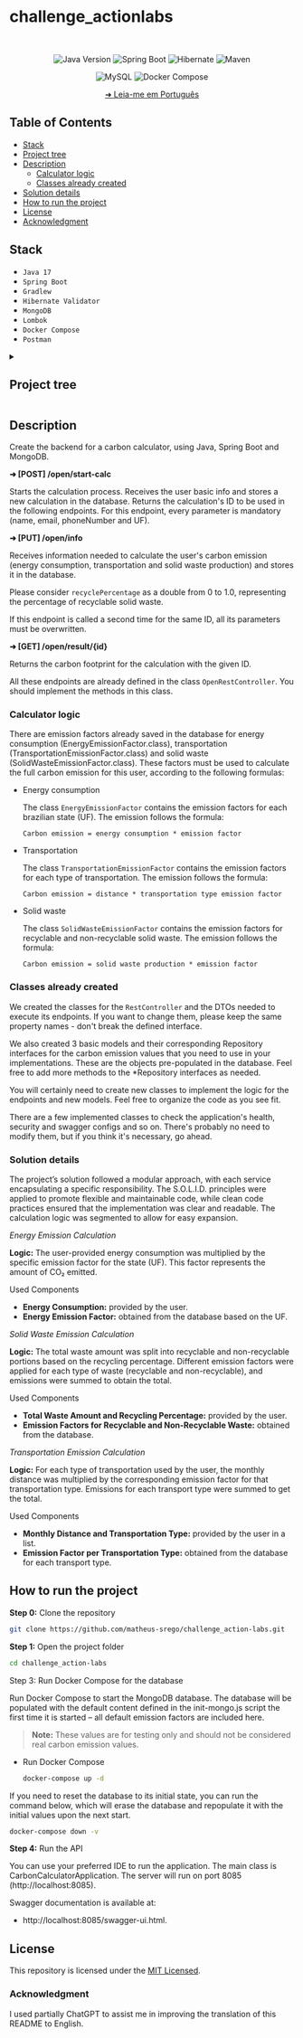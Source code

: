 # challenge_actionlabs

</br>

<div align="center">

![Java Version](https://img.shields.io/badge/Java-v17-important)
![Spring Boot](https://img.shields.io/badge/spring_boot-%236DB33F)
![Hibernate](https://img.shields.io/badge/hibernate-%2359666C)
![Maven](https://img.shields.io/badge/gradlew-%2302303A)

</div>

<div align="center">

![MySQL](https://img.shields.io/badge/mongodb-%47A248)
![Docker Compose](https://img.shields.io/badge/docker--compose-%230055A4)

</div>

<div align="center">

[➜ Leia-me em Português](tools/readme/README.pt-BR.md)

</div>


## Table of Contents

 - [Stack](#stack)
 - [Project tree](#project-tree)
 - [Description](#description)
    - [Calculator logic](#lcalculator-logic)
    - [Classes already created](#classess-already-created)
 - [Solution details](#solution-details)
 - [How to run the project](#how-to-run-the-project)
 - [License](#license)
 - [Acknowledgment](#acknowledgment)

## Stack
  - `Java 17`
  - `Spring Boot`
  - `Gradlew`
  - `Hibernate Validator`
  - `MongoDB`
  - `Lombok`
  - `Docker Compose`
  - `Postman`

<details>
    <summary><h2 id="project-tree">Project tree</h2></summary>

```bash
.
├── LICENSE
├── README.md
│   ├── build.gradle
│   ├── gradle
│   │   └── wrapper
│   │       └── gradle-wrapper.properties
│   ├── gradlew
│   ├── gradlew.bat
│   ├── settings.gradle
│   └── src
│       ├── main
│       │   ├── java
│       │   │   └── br
│       │   │       └── com
│       │   │           └── actionlabs
│       │   │               └── carboncalc
│       │   │                   ├── CarbonCalculatorApplication.java
│       │   │                   ├── annotation
│       │   │                   │   ├── UniqueEmail.java
│       │   │                   │   └── UniquePhoneNumber.java
│       │   │                   ├── config
│       │   │                   │   ├── AppConfig.java
│       │   │                   │   └── OpenApiSwaggerConfig.java
│       │   │                   ├── dto
│       │   │                   │   ├── CarbonCalculationResultDTO.java
│       │   │                   │   ├── EnergyDTO.java
│       │   │                   │   ├── ServerStatusDTO.java
│       │   │                   │   ├── SolidWasteDTO.java
│       │   │                   │   ├── StartCalcRequestDTO.java
│       │   │                   │   ├── StartCalcResponseDTO.java
│       │   │                   │   ├── TransportationDTO.java
│       │   │                   │   ├── UpdateCalcInfoRequestDTO.java
│       │   │                   │   ├── UpdateCalcInfoResponseDTO.java
│       │   │                   │   └── exception
│       │   │                   │       ├── ErrorResponseDTO.java
│       │   │                   │       └── FieldErrorsResponseDTO.java
│       │   │                   ├── enums
│       │   │                   │   └── TransportationType.java
│       │   │                   ├── exception
│       │   │                   │   └── GlobalExceptionHandler.java
│       │   │                   ├── mapper
│       │   │                   │   ├── CarbonCalculationInfoMapper.java
│       │   │                   │   ├── CarbonCalculationResultMapper.java
│       │   │                   │   ├── EnergyEmissionFactorMapper.java
│       │   │                   │   ├── SolidWasteEmissionFactorMapper.java
│       │   │                   │   ├── TransportationEmissionFactorMapper.java
│       │   │                   │   └── UserMapper.java
│       │   │                   ├── model
│       │   │                   │   ├── CarbonCalculationInfo.java
│       │   │                   │   ├── EnergyEmissionFactor.java
│       │   │                   │   ├── SolidWasteEmissionFactor.java
│       │   │                   │   ├── TransportationEmissionFactor.java
│       │   │                   │   └── UserEmissionFactor.java
│       │   │                   ├── repository
│       │   │                   │   ├── CarbonCalculationInfoRepository.java
│       │   │                   │   ├── EnergyEmissionFactorRepository.java
│       │   │                   │   ├── SolidWasteEmissionFactorRepository.java
│       │   │                   │   ├── TransportationEmissionFactorRepository.java
│       │   │                   │   └── UserEmissionFactorRepository.java
│       │   │                   ├── rest
│       │   │                   │   ├── OpenRestController.java
│       │   │                   │   └── StatusRestController.java
│       │   │                   ├── service
│       │   │                   │   ├── CarbonCalculationInfoService.java
│       │   │                   │   ├── CarbonCalculationProcessManager.java
│       │   │                   │   ├── EnergyEmissionFactorService.java
│       │   │                   │   ├── SolidWasteEmissionFactorService.java
│       │   │                   │   ├── TransportationEmissionFactorService.java
│       │   │                   │   ├── UserEmissionFactorService.java
│       │   │                   │   └── impls
│       │   │                   │       ├── CarbonCalculationInfoServiceImpl.java
│       │   │                   │       ├── CarbonCalculationProcessManagerImpl.java
│       │   │                   │       ├── EnergyEmissionFactorServiceImpl.java
│       │   │                   │       ├── SolidWasteEmissionFactorServiceImpl.java
│       │   │                   │       ├── TransportationEmissionFactorServiceImpl.java
│       │   │                   │       └── UserEmissionFactorServiceImpl.java
│       │   │                   ├── utils
│       │   │                   │   └── CONSTANTS.java
│       │   │                   └── validator
│       │   │                       ├── UniqueEmailValidator.java
│       │   │                       └── UniquePhoneNumberValidator.java
│       │   └── resources
│       │       └── application.yml
│       └── test
│           └── java
│               └── br
│                   └── com
│                       └── actionlabs
│                           └── carboncalc
│                               └── CarbonCalculatorApplicationTests.java
├── docker-compose.yml
└── tools
    ├── db
    │   ├── data
    │   └── init-mongo.js
    └── readme
        └── README.pt-BR.md
```
</details>

## Description

Create the backend for a carbon calculator, using Java, Spring Boot and MongoDB.

**➜ [POST] /open/start-calc**

Starts the calculation process. Receives the user basic info and stores a new calculation in the database. Returns the calculation's ID to be used in the following endpoints. For this endpoint, every parameter is mandatory (name, email, phoneNumber and UF).

**➜ [PUT] /open/info**

Receives information needed to calculate the user's carbon emission (energy consumption, transportation and solid waste production) and stores it in the database.

Please consider `recyclePercentage` as a double from 0 to 1.0, representing the percentage of recyclable solid waste.

If this endpoint is called a second time for the same ID, all its parameters must be overwritten.

**➜ [GET] /open/result/{id}**

Returns the carbon footprint for the calculation with the given ID.

All these endpoints are already defined in the class `OpenRestController`. You should implement the methods in this class.

### Calculator logic

There are emission factors already saved in the database for energy consumption (EnergyEmissionFactor.class), transportation (TransportationEmissionFactor.class) and solid waste (SolidWasteEmissionFactor.class). These factors must be used to calculate the full carbon emission for this user, according to the following formulas:

 - Energy consumption

    The class `EnergyEmissionFactor` contains the emission factors for each brazilian state (UF). The emission follows the formula:

    `Carbon emission = energy consumption * emission factor`

 - Transportation

    The class `TransportationEmissionFactor` contains the emission factors for each type of transportation. The emission follows the formula:

    `Carbon emission = distance * transportation type emission factor`

 - Solid waste

    The class `SolidWasteEmissionFactor` contains the emission factors for recyclable and non-recyclable solid waste. The emission follows the formula:

    `Carbon emission = solid waste production * emission factor`

### Classes already created

We created the classes for the `RestController` and the DTOs needed to execute its endpoints. If you want to change them, please keep the same property names - don't break the defined interface.

We also created 3 basic models and their corresponding Repository interfaces for the carbon emission values that you need to use in your implementations. These are the objects pre-populated in the database. Feel free to add more methods to the *Repository interfaces as needed.

You will certainly need to create new classes to implement the logic for the endpoints and new models. Feel free to organize the code as you see fit.

There are a few implemented classes to check the application's health, security and swagger configs and so on. There's probably no need to modify them, but if you think it's necessary, go ahead.

### Solution details

The project’s solution followed a modular approach, with each service encapsulating a specific responsibility. The S.O.L.I.D. principles were applied to promote flexible and maintainable code, while clean code practices ensured that the implementation was clear and readable. The calculation logic was segmented to allow for easy expansion.

*Energy Emission Calculation*

**Logic:** The user-provided energy consumption was multiplied by the specific emission factor for the state (UF). This factor represents the amount of CO₂ emitted.

Used Components
 - **Energy Consumption:** provided by the user.
 - **Energy Emission Factor:** obtained from the database based on the UF.

*Solid Waste Emission Calculation*

**Logic:** The total waste amount was split into recyclable and non-recyclable portions based on the recycling percentage. Different emission factors were applied for each type of waste (recyclable and non-recyclable), and emissions were summed to obtain the total.

Used Components
 - **Total Waste Amount and Recycling Percentage:** provided by the user.
 - **Emission Factors for Recyclable and Non-Recyclable Waste:** obtained from the database.

*Transportation Emission Calculation*

**Logic:** For each type of transportation used by the user, the monthly distance was multiplied by the corresponding emission factor for that transportation type. Emissions for each transport type were summed to get the total.

Used Components
- **Monthly Distance and Transportation Type:** provided by the user in a list.
- **Emission Factor per Transportation Type:** obtained from the database for each transport type.

## How to run the project

**Step 0:** Clone the repository
```bash
git clone https://github.com/matheus-srego/challenge_action-labs.git
```

**Step 1:** Open the project folder
```bash
cd challenge_action-labs
```

Step 3: Run Docker Compose for the database

Run Docker Compose to start the MongoDB database. The database will be populated with the default content defined in the init-mongo.js script the first time it is started – all default emission factors are included here.

> **Note:** These values are for testing only and should not be considered real carbon emission values.

 - Run Docker Compose
    ```bash
    docker-compose up -d
    ```

If you need to reset the database to its initial state, you can run the command below, which will erase the database and repopulate it with the initial values upon the next start.
```bash
docker-compose down -v
```

**Step 4:** Run the API

You can use your preferred IDE to run the application. The main class is CarbonCalculatorApplication. The server will run on port 8085 (http://localhost:8085).

Swagger documentation is available at:
 - http://localhost:8085/swagger-ui.html.

## License
This repository is licensed under the [MIT Licensed](https://github.com/matheus-srego/challenge_action-labs/blob/main/LICENSE).

### Acknowledgment

I used partially ChatGPT to assist me in improving the translation of this README to English.
